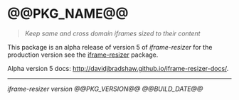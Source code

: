 # @@PKG_NAME@@

> _Keep same and cross domain iframes sized to their content_

This package is an alpha release of version 5 of _iframe-resizer_ for the production version see the [iframe-resizer](https://www.npmjs.com/package/iframe-resizer) package.

Alpha version 5 docs: http://davidjbradshaw.github.io/iframe-resizer-docs/.

---

_iframe-resizer version @@PKG_VERSION@@ @@BUILD_DATE@@_

